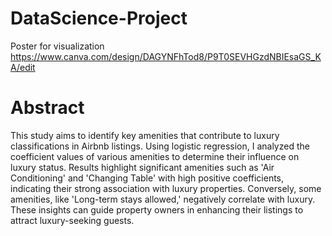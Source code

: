 # DataScience-Project
Poster for visualization 
https://www.canva.com/design/DAGYNFhTod8/P9T0SEVHGzdNBIEsaGS_KA/edit


# Abstract
This study aims to identify key amenities that contribute to luxury classifications in Airbnb listings. Using logistic regression, I analyzed the coefficient values of various amenities to determine their influence on luxury status. Results highlight significant amenities such as 'Air Conditioning' and 'Changing Table' with high positive coefficients, indicating their strong association with luxury properties. Conversely, some amenities, like 'Long-term stays allowed,' negatively correlate with luxury. These insights can guide property owners in enhancing their listings to attract luxury-seeking guests.
